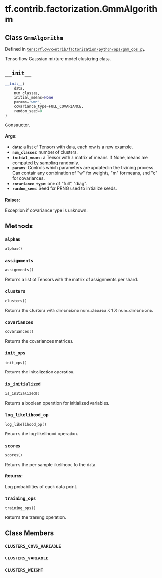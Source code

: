 <div itemscope itemtype="http://developers.google.com/ReferenceObject">
<meta itemprop="name" content="tf.contrib.factorization.GmmAlgorithm" />
<meta itemprop="path" content="Stable" />
<meta itemprop="property" content="__init__"/>
<meta itemprop="property" content="alphas"/>
<meta itemprop="property" content="assignments"/>
<meta itemprop="property" content="clusters"/>
<meta itemprop="property" content="covariances"/>
<meta itemprop="property" content="init_ops"/>
<meta itemprop="property" content="is_initialized"/>
<meta itemprop="property" content="log_likelihood_op"/>
<meta itemprop="property" content="scores"/>
<meta itemprop="property" content="training_ops"/>
<meta itemprop="property" content="CLUSTERS_COVS_VARIABLE"/>
<meta itemprop="property" content="CLUSTERS_VARIABLE"/>
<meta itemprop="property" content="CLUSTERS_WEIGHT"/>
</div>

# tf.contrib.factorization.GmmAlgorithm

## Class `GmmAlgorithm`





Defined in [`tensorflow/contrib/factorization/python/ops/gmm_ops.py`](/code/stable/tensorflow/contrib/factorization/python/ops/gmm_ops.py).

Tensorflow Gaussian mixture model clustering class.

<h2 id="__init__"><code>__init__</code></h2>

``` python
__init__(
    data,
    num_classes,
    initial_means=None,
    params='wmc',
    covariance_type=FULL_COVARIANCE,
    random_seed=0
)
```

Constructor.

#### Args:

* <b>`data`</b>: a list of Tensors with data, each row is a new example.
* <b>`num_classes`</b>: number of clusters.
* <b>`initial_means`</b>: a Tensor with a matrix of means. If None, means are
    computed by sampling randomly.
* <b>`params`</b>: Controls which parameters are updated in the training
    process. Can contain any combination of "w" for weights, "m" for
    means, and "c" for covariances.
* <b>`covariance_type`</b>: one of "full", "diag".
* <b>`random_seed`</b>: Seed for PRNG used to initialize seeds.


#### Raises:

Exception if covariance type is unknown.



## Methods

<h3 id="alphas"><code>alphas</code></h3>

``` python
alphas()
```



<h3 id="assignments"><code>assignments</code></h3>

``` python
assignments()
```

Returns a list of Tensors with the matrix of assignments per shard.

<h3 id="clusters"><code>clusters</code></h3>

``` python
clusters()
```

Returns the clusters with dimensions num_classes X 1 X num_dimensions.

<h3 id="covariances"><code>covariances</code></h3>

``` python
covariances()
```

Returns the covariances matrices.

<h3 id="init_ops"><code>init_ops</code></h3>

``` python
init_ops()
```

Returns the initialization operation.

<h3 id="is_initialized"><code>is_initialized</code></h3>

``` python
is_initialized()
```

Returns a boolean operation for initialized variables.

<h3 id="log_likelihood_op"><code>log_likelihood_op</code></h3>

``` python
log_likelihood_op()
```

Returns the log-likelihood operation.

<h3 id="scores"><code>scores</code></h3>

``` python
scores()
```

Returns the per-sample likelihood fo the data.

#### Returns:

Log probabilities of each data point.

<h3 id="training_ops"><code>training_ops</code></h3>

``` python
training_ops()
```

Returns the training operation.



## Class Members

<h3 id="CLUSTERS_COVS_VARIABLE"><code>CLUSTERS_COVS_VARIABLE</code></h3>

<h3 id="CLUSTERS_VARIABLE"><code>CLUSTERS_VARIABLE</code></h3>

<h3 id="CLUSTERS_WEIGHT"><code>CLUSTERS_WEIGHT</code></h3>

